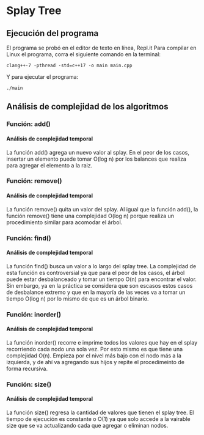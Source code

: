 # Splay Tree


## Ejecución del programa
El programa se probó en el editor de texto en línea, Repl.it
Para compilar en Linux el programa, corra el siguiente comando en la terminal:
~~~
clang++-7 -pthread -std=c++17 -o main main.cpp
~~~
Y para ejecutar el programa:
~~~
./main
~~~

## Análisis de complejidad de los algoritmos
### Función: add()
#### Análisis de complejidad temporal
La función add() agrega un nuevo valor al splay. En el peor de los casos, insertar un elemento puede tomar O(log n) por los balances que realiza para agregar el elemento a la raiz.

### Función: remove()
#### Análisis de complejidad temporal
La función remove() quita un valor del splay. Al igual que la función add(), la función remove() tiene una complejidad O(log n) porque realiza un procedimiento similar para acomodar el árbol.

### Función: find()
#### Análisis de complejidad temporal
La función find() busca un valor a lo largo del splay tree. La complejidad de esta función es controversial ya que para el peor de los casos, el árbol puede estar desbalanceado y tomar un tiempo O(n) para encontrar el valor. Sin embargo, ya en la práctica se considera que son escasos estos casos de desbalance extremo y que en la mayoría de las veces va a tomar un tiempo O(log n) por lo mismo de que es un árbol binario.

### Función: inorder()
#### Análisis de complejidad temporal
La función inorder() recorre e imprime todos los valores que hay en el splay recorriendo cada nodo una sola vez. Por esto mismo es que tiene una complejidad O(n). Empieza por el nivel más bajo con el nodo más a la izquierda, y de ahí va agregando sus hijos y repite el procedimeinto de forma recursiva.

### Función: size()
#### Análisis de complejidad temporal
La función size() regresa la cantidad de valores que tienen el splay tree. El tiempo de ejecución es constante o O(1) ya que solo accede a la vairable size que se va actualizando cada que agregar o eliminan nodos.